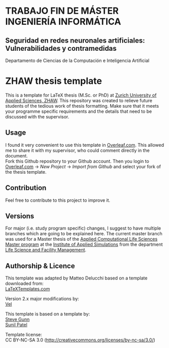# TRABAJO FIN DE MÁSTER INGENIERÍA INFORMÁTICA
## Seguridad en redes neuronales artificiales: Vulnerabilidades y contramedidas

Departamento de Ciencias de la Computación e Inteligencia Artificial  
  
   
   
# ZHAW thesis template
This is a template for LaTeX thesis (M.Sc. or PhD) at [Zurich University of Applied Sciences, ZHAW](https://www.zhaw.ch/).
This repository was created to relieve future students of the tedious work of thesis formatting. 
Make sure that it meets your programme specific requirements and the details that need to be discussed with the supervisor. 

## Usage
I found it very convenient to use this template in [Overleaf.com](https://www.overleaf.com/). This allowed me to share it with my supervisor, who could comment directly in the document.  
Fork this Github repository to your Github account. Then you login to [Overleaf.com](https://www.overleaf.com/) -> *New Project* -> *Import from Github* and select your fork of the thesis template.

## Contribution 
Feel free to contribute to this project to improve it. 

## Versions
For major (i.e. study program specific) changes, I suggest to have multiple branches which are going to be explained here. 
The current master branch was used for a Master thesis of the [Applied Computational Life Sciences Master program](https://www.zhaw.ch/en/lsfm/institutes-centres/ias/study-teaching/master/) at the [Institute of Applied Simulations](https://www.zhaw.ch/en/lsfm/institutes-centres/ias-institute-of-applied-simulation/) from the department [Life Science and Facility Management](https://www.zhaw.ch/en/lsfm/).

## Authorship \& Licence
This template was adapted by Matteo Delucchi based on a template downloaded from:  
[LaTeXTemplates.com](http://www.latextemplates.com/template/masters-doctoral-thesis)

Version 2.x major modifications by:  
[Vel](vel@latextemplates.com)

This template is based on a template by:  
[Steve Gunn](http://users.ecs.soton.ac.uk/srg/softwaretools/document/templates/)  
[Sunil Patel](http://www.sunilpatel.co.uk/thesis-template/)

Template license:  
CC BY-NC-SA 3.0 (http://creativecommons.org/licenses/by-nc-sa/3.0/)


